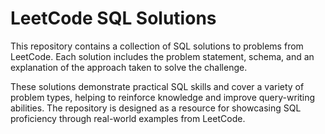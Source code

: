 # LeetCode SQL Solutions

This repository contains a collection of SQL solutions to problems from LeetCode. Each solution includes the problem statement, schema, and an explanation of the approach taken to solve the challenge.

These solutions demonstrate practical SQL skills and cover a variety of problem types, helping to reinforce knowledge and improve query-writing abilities. The repository is designed as a resource for showcasing SQL proficiency through real-world examples from LeetCode.
